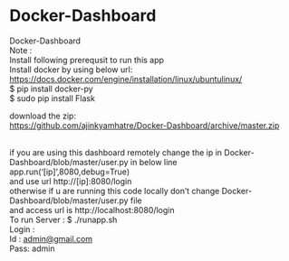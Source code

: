 # Docker-Dashboard
Docker-Dashboard</br>
Note : </br>
Install following prerequsit to run this app
</br>
Install docker by using below url:
</br>
https://docs.docker.com/engine/installation/linux/ubuntulinux/</br>
$ pip install docker-py </br>
$ sudo pip install Flask</br>

download the zip:
</br>
https://github.com/ajinkyamhatre/Docker-Dashboard/archive/master.zip
</br></br>

if you are using this dashboard remotely change the ip in Docker-Dashboard/blob/master/user.py in below line
</br>
app.run(‘[ip]’,8080,debug=True)
 </br>
and use url http://[ip]:8080/login
</br>
otherwise if u are running this code locally don’t change Docker-Dashboard/blob/master/user.py file
</br>
and access url is http://localhost:8080/login
</br>
To run Server : $ ./runapp.sh</br>
Login :</br>
Id : admin@gmail.com</br>
Pass: admin
</br>
 

 
